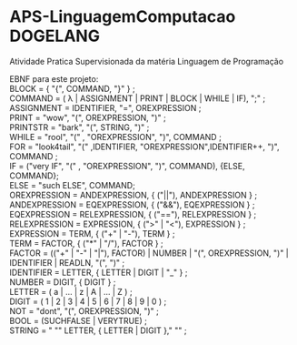 # APS-LinguagemComputacao DOGELANG
Atividade Pratica Supervisionada da matéria Linguagem de Programação

EBNF para este projeto:  
BLOCK = { "{", COMMAND, "}" } ;  
COMMAND = ( λ | ASSIGNMENT | PRINT | BLOCK | WHILE | IF), ";" ;  
ASSIGNMENT = IDENTIFIER, "=", OREXPRESSION ;  
PRINT = "wow", "(", OREXPRESSION, ")" ;  
PRINTSTR = "bark", "(", STRING, ")" ;  
WHILE = "rool", "(" , "OREXPRESSION", ")", COMMAND ;  
FOR = "look4tail", "(" ,IDENTIFIER, "OREXPRESSION",IDENTIFIER++, ")", COMMAND ;  
IF = ("very IF", "(" , "OREXPRESSION", ")", COMMAND), {ELSE, COMMAND};  
ELSE = "such ELSE", COMMAND;  
OREXPRESSION = ANDEXPRESSION, { ("||"), ANDEXPRESSION } ;  
ANDEXPRESSION = EQEXPRESSION, { ("&&"), EQEXPRESSION } ;  
EQEXPRESSION = RELEXPRESSION, { ("=="), RELEXPRESSION } ;  
RELEXPRESSION = EXPRESSION, { (">" | "<"), EXPRESSION } ;  
EXPRESSION = TERM, { ("+" | "-"), TERM } ;  
TERM = FACTOR, { ("*" | "/"), FACTOR } ;  
FACTOR = (("+" | "-" | "|"), FACTOR) | NUMBER | "(", OREXPRESSION, ")" | IDENTIFIER | READLN, "(", ")" ;  
IDENTIFIER = LETTER, { LETTER | DIGIT | "_" } ;  
NUMBER = DIGIT, { DIGIT } ;  
LETTER = ( a | ... | z | A | ... | Z ) ;  
DIGIT = ( 1 | 2 | 3 | 4 | 5 | 6 | 7 | 8 | 9 | 0 ) ;  
NOT =  "dont", "(", OREXPRESSION, ")" ;  
BOOL = (SUCHFALSE | VERYTRUE) ;  
STRING = " "" LETTER, { LETTER | DIGIT }," "" ;  
 
